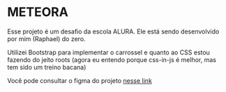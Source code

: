 # METEORA

Esse projeto é um desafio da escola ALURA. Ele está sendo desenvolvido por mim (Raphael) do zero. 

Utilizei Bootstrap para implementar o carrossel e quanto ao CSS estou fazendo do jeito roots (agora eu entendo porque css-in-js é melhor, mas tem sido um treino bacana)

 Você pode consultar o figma do projeto [nesse link](<https://www.figma.com/design/2TLgt8UjsWUViWlmpXu5Fz/Challenge-Front-end-%7C-Loja-Meteora?node-id=2386-3188&t=HGAYqFafttypQS1O-0/>)
